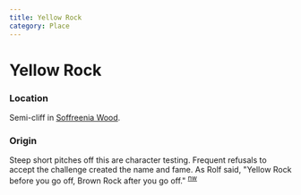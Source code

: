 ```yaml
---
title: Yellow Rock
category: Place
---
```

# Yellow Rock
### Location

Semi-cliff in [Soffreenia Wood](Soffreenia-Wood).

### Origin

Steep short pitches off this are character testing. Frequent refusals to accept the challenge created the name and fame. As Rolf said, "Yellow Rock before you go off, Brown Rock after you go off." <sup>[nw][]</sup>


[nw]: Names-Walt "Meany Names by Walter Little, 1984"
